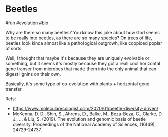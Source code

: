 # Beetles

#fun #evolution #bio

Why are there so many beetles? You know this joke about how God seems to be really into beetles, as there are so many species? On trees of life, beetles look kinda almost like a pathological outgrowh; like coppiced poplar of sorts.

Well, I thought that maybe it's because they are uniquely evolvable or something, but it seems it's mostly because they got a reall cool horizontal gene transer from microbes that made them into the only animal that can digest lignins on their own.

Basically, it's some type of co-evolution with plants + horizontal gene transfer.

Refs:
* https://www.molecularecologist.com/2020/01/beetle-diversity-driven/
* McKenna, D. D., Shin, S., Ahrens, D., Balke, M., Beza-Beza, C., Clarke, D. J., ... & Liu, S. (2019). The evolution and genomic basis of beetle diversity. Proceedings of the National Academy of Sciences, 116(49), 24729-24737.